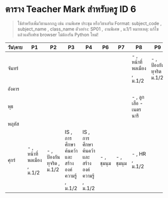 # ตาราง Teacher Mark สำหรับครู ID 6

> ใช้สำหรับเพิ่มวิชานอกกฎ เช่น งานพิเศษ ประชุม หรือวิชาเสริม
> Format: subject_code , subject_name , class_name
> ตัวอย่าง: SP01 , งานพิเศษ , ม.1/1
> หมายเหตุ: แก้ไขแล้วแค่รีเฟรช browser ไม่ต้องรัน Python ใหม่!

| วัน\คาบ | P1 | P2 | P3 | P4 | P6 | P7 | P8 | P9 |
| --- | --- | --- | --- | --- | --- | --- | --- | --- |
| จันทร์ |  |  |  |  |  |  | - , หน้าที่พลเมือง  , ม.1/2 | - , ป้องกันทุจริต , ม.1/2 |
| อังคาร |  |  |  |  |  |  |  |  |
| พุธ |  |  |  |  |  |  | - , ลูกเสือ - เนตรนารี |  |
| พฤหัส |  |  |  |  |  |  |  |  |
| ศุกร์ | - , หน้าที่พลเมือง , ม.1/2 | - , ป้องกันทุจริต , ม.1/2  | IS , การศึกษาค้นคว้าและสร้างองค์ความรู้ , ม.1/2 | IS , การศึกษาค้นคว้าและสร้างองค์ความรู้ , ม.1/2| - , ชุมนุม   | - , ชุมนุม   | - , HR , ม.1/2 |  |
